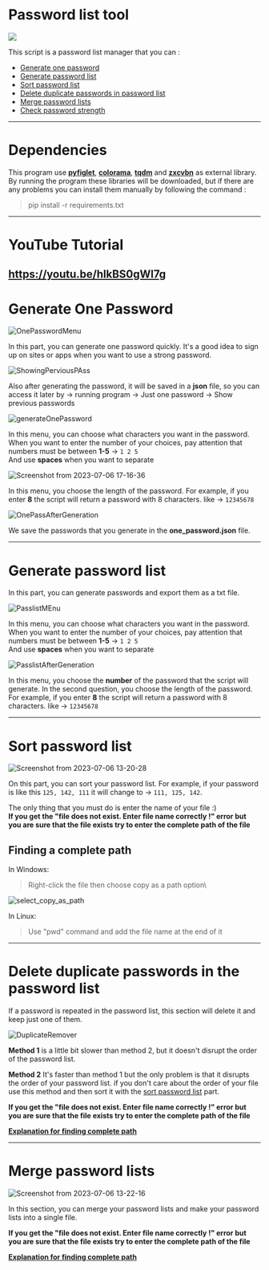 # **Password list tool**
![](https://skillicons.dev/icons?i=py,vscode,md)

This script is a password list manager that you can :
- [Generate one password](#generate-one-password)
- [Generate password list](#generate-password-list)
- [Sort password list](#sort-password-list)
- [Delete duplicate passwords in password list](#delete-duplicate-passwords-in-password-list)
- [Merge password lists](#merge-password-lists)
- [Check password strength]()
---
# Dependencies 
This program use [**pyfiglet**](https://pypi.org/project/pyfiglet/), [**colorama**](https://pypi.org/project/colorama/), [**tqdm**](https://pypi.org/project/tqdm/) and [**zxcvbn**](https://pypi.org/project/zxcvbn/) as external library.\
By running the program these libraries will be downloaded, but if there are any problems you can install them manually by following the command :
> pip install -r requirements.txt
---
# YouTube Tutorial
https://youtu.be/hlkBS0gWI7g
---
# Generate One Password

![OnePasswordMenu](https://github.com/beh185/Password-list-tool/assets/79264026/718ccecd-9973-426f-a8f7-fa31b23767e2)


In this part, you can generate one password quickly.
It's a good idea to sign up on sites or apps when you want to use a strong password.

![ShowingPerviousPAss](https://github.com/beh185/Password-list-tool/assets/79264026/88c7abe1-1a9d-42ea-9ca6-782821b7c86d)


Also after generating the password, it will be saved in a **json** file, so you can access it later by -> running program -> Just one password -> Show previous passwords

![generateOnePassword](https://github.com/beh185/Password-list-tool/assets/79264026/5688830d-4be2-4851-9a53-d215e5066f56)


In this menu, you can choose what characters you want in the password.\
When you want to enter the number of your choices, pay attention that numbers must be between **1-5** -> `1 2 5` \
And use **spaces** when you want to separate 

![Screenshot from 2023-07-06 17-16-36](https://github.com/beh185/Password-list-tool/assets/79264026/afe1a5a5-a51e-458d-8387-6e802cec3e75)

In this menu, you choose the length of the password. For example, if you enter **8** the script will return a password with 8 characters. like -> `12345678`

![OnePassAfterGeneration](https://github.com/beh185/Password-list-tool/assets/79264026/deaa4778-214a-48c0-ad1b-98382a1d4800)


We save the passwords that you generate in the **one_password.json** file.

---
# Generate password list
In this part, you can generate passwords and export them as a txt file.

![PasslistMEnu](https://github.com/beh185/Password-list-tool/assets/79264026/8073b9f3-5efa-4173-ac12-a45b33c2e6ef)


In this menu, you can choose what characters you want in the password.\
When you want to enter the number of your choices, pay attention that numbers must be between **1-5** -> `1 2 5` \
And use **spaces** when you want to separate 

![PasslistAfterGeneration](https://github.com/beh185/Password-list-tool/assets/79264026/d66d615e-2b98-42a1-9e6b-b43b11500621)


In this menu, you choose the **number** of the password that the script will generate. In the second question, you choose the length of the password. For example, if you enter **8** the script will return a password with 8 characters. like -> `12345678`

---
# Sort password list

![Screenshot from 2023-07-06 13-20-28](https://github.com/beh185/Password-list-tool/assets/79264026/07a7b1a6-0439-4203-8145-d414cb518408)

On this part, you can sort your password list. For example, if your password is like this `125, 142, 111` it will change to -> `111, 125, 142`.

The only thing that you must do is enter the name of your file :)\
**If you get the "file does not exist. Enter file name correctly !" error but you are sure that the file exists try to enter the complete path of the file**
## Finding a complete path
In Windows:
> Right-click the file then choose copy as a path option\

![select_copy_as_path](https://github.com/beh185/Password-list-tool/assets/79264026/1e22bdb7-b6b3-4bd8-95b8-c993899b058c)


In Linux:
> Use "pwd" command and add the file name at the end of it

---
# Delete duplicate passwords in the password list
If a password is repeated in the password list, this section will delete it and keep just one of them.

![DuplicateRemover](https://github.com/beh185/Password-list-tool/assets/79264026/8a263f3b-173e-4b4f-8e5d-6c825422fab5)


**Method 1** is a little bit slower than method 2, but it doesn't disrupt the order of the password list.

**Method 2** It's faster than method 1 but the only problem is that it disrupts the order of your password list. 
if you don't care about the order of your file use this method and then sort it with the [sort password list](#sort-password-list) part.

**If you get the "file does not exist. Enter file name correctly !" error but you are sure that the file exists try to enter the complete path of the file**

[**Explanation for finding complete path**](#finding-a-complete-path)

---
# Merge password lists

![Screenshot from 2023-07-06 13-22-16](https://github.com/beh185/Password-list-tool/assets/79264026/8591be6d-e4d7-4cba-854e-f0599a02c099)

In this section, you can merge your password lists and make your password lists into a single file.

**If you get the "file does not exist. Enter file name correctly !" error but you are sure that the file exists try to enter the complete path of the file**

[**Explanation for finding complete path**](#finding-a-complete-path)
 
